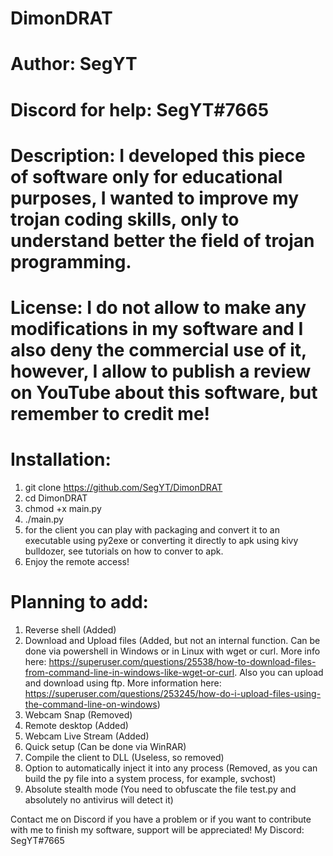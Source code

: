 # DimonDRAT
# Author: SegYT
# Discord for help: SegYT#7665
# Description: I developed this piece of software only for educational purposes, I wanted to improve my trojan coding skills, only to understand better the field of trojan programming.
# License: I do not allow to make any modifications in my software and I also deny the commercial use of it, however, I allow to publish a review on YouTube about this software, but remember to credit me!
# Installation:

1. git clone https://github.com/SegYT/DimonDRAT
2. cd DimonDRAT
3. chmod +x main.py
4. ./main.py
5. for the client you can play with packaging and convert it to an executable using py2exe or converting it directly to apk using kivy bulldozer, see tutorials on how to conver to apk.
6. Enjoy the remote access!

# Planning to add:

1. Reverse shell (Added)
2. Download and Upload files (Added, but not an internal function. Can be done via powershell in Windows or in Linux with wget or curl. More info here: https://superuser.com/questions/25538/how-to-download-files-from-command-line-in-windows-like-wget-or-curl. Also you can upload and download using ftp. More information here: https://superuser.com/questions/253245/how-do-i-upload-files-using-the-command-line-on-windows)
3. Webcam Snap (Removed)
4. Remote desktop (Added)
5. Webcam Live Stream (Added)
6. Quick setup (Can be done via WinRAR)
7. Compile the client to DLL (Useless, so removed)
8. Option to automatically inject it into any process (Removed, as you can build the py file into a system process, for example, svchost)
9. Absolute stealth mode (You need to obfuscate the file test.py and absolutely no antivirus will detect it)

Contact me on Discord if you have a problem or if you want to contribute with me to finish my software, support will be appreciated!
My Discord: SegYT#7665
